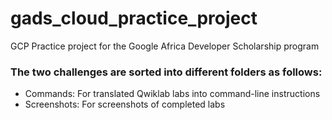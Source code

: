 # gads_cloud_practice_project
GCP Practice project for the Google Africa Developer Scholarship program

### The two challenges are sorted into different folders as follows:

- Commands: For translated Qwiklab labs into command-line instructions
- Screenshots: For screenshots of completed labs
